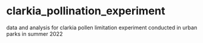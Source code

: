 # clarkia_pollination_experiment
data and analysis for clarkia pollen limitation experiment conducted in urban parks in summer 2022
